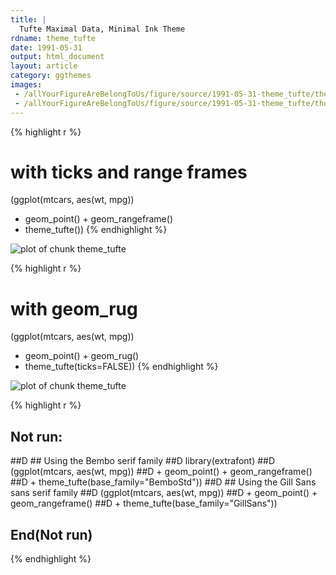```yaml
---
title: |
  Tufte Maximal Data, Minimal Ink Theme
rdname: theme_tufte
date: 1991-05-31
output: html_document
layout: article
category: ggthemes
images:
 - /allYourFigureAreBelongToUs/figure/source/1991-05-31-theme_tufte/theme_tufte-1.png
 - /allYourFigureAreBelongToUs/figure/source/1991-05-31-theme_tufte/theme_tufte-2.png
---
```





{% highlight r %}
# with ticks and range frames
(ggplot(mtcars, aes(wt, mpg))
 + geom_point() + geom_rangeframe()
 + theme_tufte())
{% endhighlight %}

![plot of chunk theme_tufte](/allYourFigureAreBelongToUs/figure/source/1991-05-31-theme_tufte/theme_tufte-1.png) 

{% highlight r %}
# with geom_rug
(ggplot(mtcars, aes(wt, mpg))
 + geom_point() + geom_rug()
 + theme_tufte(ticks=FALSE))
{% endhighlight %}

![plot of chunk theme_tufte](/allYourFigureAreBelongToUs/figure/source/1991-05-31-theme_tufte/theme_tufte-2.png) 

{% highlight r %}
## Not run: 
##D ## Using the Bembo serif family
##D library(extrafont)
##D (ggplot(mtcars, aes(wt, mpg))
##D  + geom_point() + geom_rangeframe()
##D  + theme_tufte(base_family="BemboStd"))
##D ## Using the Gill Sans sans serif family
##D (ggplot(mtcars, aes(wt, mpg))
##D  + geom_point() + geom_rangeframe()
##D  + theme_tufte(base_family="GillSans"))
## End(Not run)
{% endhighlight %}